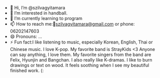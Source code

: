 - 👋 Hi, I’m @szilvagyitamara
- 👀 I’m interested in handball.
- 🌱 I’m currently learning to program
- 📫 How to reach me:📧szilvagyitamara@gmail.com or phone: 06202147603
- 😄 Pronouns: ...
- ⚡ Fun fact:I like listening to music, especially Korean, English, Thai or Chinese music.
              I love K-pop.
              My favorite band is StrayKids <3
              Anyone can say anything, I love them.
              My favorite singers from the band are Felix, Hyunjin and Bangchan.
              I also really like K-dramas.
              I like to burn drawings or text on wood.
              It feels soothing when I see my beautiful finished work. (:

<!---
szilvagyitamara/szilvagyitamara is a ✨ special ✨ repository because its `README.md` (this file) appears on your GitHub profile.
You can click the Preview link to take a look at your changes.
--->
